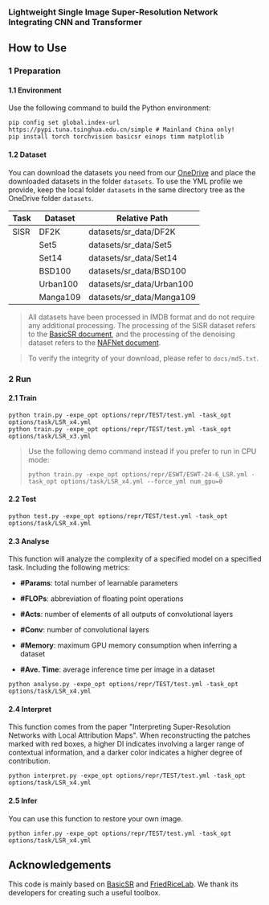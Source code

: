 
### Lightweight Single Image Super-Resolution Network Integrating CNN and Transformer

## How to Use

### 1 Preparation

#### 1.1 Environment

Use the following command to build the Python environment:

```shell
pip config set global.index-url https://pypi.tuna.tsinghua.edu.cn/simple # Mainland China only!
pip install torch torchvision basicsr einops timm matplotlib
```

#### 1.2 Dataset

You can download the datasets you need from our [OneDrive](https://1drv.ms/u/s!AqKlMh-sml1mw362MfEjdr7orzds?e=budrUU) and place the downloaded datasets in the folder `datasets`. To use the YML profile we provide, keep the local folder `datasets` in the same directory tree as the OneDrive folder `datasets`.

| Task      | Dataset  | Relative Path                |
| --------- | -------- | ---------------------------- |
| SISR      | DF2K     | datasets/sr_data/DF2K        |
|           | Set5     | datasets/sr_data/Set5        |
|           | Set14    | datasets/sr_data/Set14       |
|           | BSD100   | datasets/sr_data/BSD100      |
|           | Urban100 | datasets/sr_data/Urban100    |
|           | Manga109 | datasets/sr_data/Manga109    |

>  All datasets have been processed in IMDB format and do not require any additional processing. The processing of the SISR dataset refers to the [BasicSR document](https://basicsr.readthedocs.io/en/latest/api/api_scripts.html), and the processing of the denoising dataset refers to the [NAFNet document](https://github.com/megvii-research/NAFNet/tree/main/docs).

>  To verify the integrity of your download, please refer to `docs/md5.txt`.

### 2 Run
#### 2.1 Train

```shell
python train.py -expe_opt options/repr/TEST/test.yml -task_opt options/task/LSR_x4.yml
python train.py -expe_opt options/repr/TEST/test.yml -task_opt options/task/LSR_x3.yml
```


>  Use the following demo command instead if you prefer to run in CPU mode:
>
> ```shell
> python train.py -expe_opt options/repr/ESWT/ESWT-24-6_LSR.yml -task_opt options/task/LSR_x4.yml --force_yml num_gpu=0
> ```

#### 2.2 Test


```shell
python test.py -expe_opt options/repr/TEST/test.yml -task_opt options/task/LSR_x4.yml
```

#### 2.3 Analyse

This function will analyze the complexity of a specified model on a specified task. Including the following metrics:

- **#Params**: total number of learnable parameters

- **#FLOPs**: abbreviation of floating point operations

- **#Acts**: number of elements of all outputs of convolutional layers

- **#Conv**: number of convolutional layers

- **#Memory**: maximum GPU memory consumption when inferring a dataset

- **#Ave. Time**: average inference time per image in a dataset

```shell
python analyse.py -expe_opt options/repr/TEST/test.yml -task_opt options/task/LSR_x4.yml
```


#### 2.4 Interpret

This function comes from the paper "Interpreting Super-Resolution Networks with Local Attribution Maps". When reconstructing the patches marked with red boxes, a higher DI indicates involving a larger range of contextual information, and a darker color indicates a higher degree of contribution.

```shell
python interpret.py -expe_opt options/repr/TEST/test.yml -task_opt options/task/LSR_x4.yml
```

#### 2.5 Infer

You can use this function to restore your own image.

```shell
python infer.py -expe_opt options/repr/TEST/test.yml -task_opt options/task/LSR_x4.yml
```

## Acknowledgements

This code is mainly based on [BasicSR](https://github.com/XPixelGroup/BasicSR) and [FriedRiceLab](https://github.com/Fried-Rice-Lab/FriedRiceLab). We thank its developers for creating such a useful toolbox.
